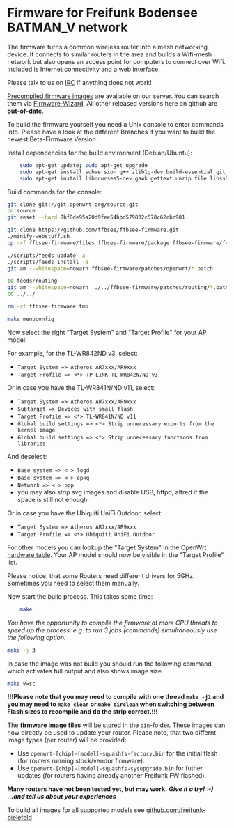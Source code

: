 Firmware for Freifunk Bodensee BATMAN_V network
=========================

The firmware turns a common wireless router into a mesh networking device.
It connects to similar routers in the area and builds a Wifi-mesh network
but also opens an access point for computers to connect over Wifi.
Included is Internet connectivity and a web interface.

Please talk to us on [IRC](https://webirc.hackint.org/#irc://irc.hackint.org/#ffbsee) if anything does not work!

[Precompiled firmware images](https://firmware.ffbsee.de//firmware/ "Precompiled firmware images") are available on our server. You can search them via [Firmware-Wizard](https://firmware.ffbsee.de/firmware-wizard/). All other released versions here on github are **out-of-date**.

To build the firmware yourself you need a Unix console to enter commands into.
Please have a look at the different Branches if you want to build the newest Beta-Firmware Version.

Install dependencies for the build environment (Debian/Ubuntu):

```bash
    sudo apt-get update; sudo apt-get upgrade
    sudo apt-get install subversion g++ zlib1g-dev build-essential git python
    sudo apt-get install libncurses5-dev gawk gettext unzip file libssl-dev wget yui-compressor
```
Build commands for the console:

```bash
git clone git://git.openwrt.org/source.git
cd source
git reset --hard 8bf8de95a20d9fee54bbd579832c578c62cbc901 

git clone https://github.com/ffbsee/ffbsee-firmware.git
./minify-webstuff.sh
cp -rf ffbsee-firmware/files ffbsee-firmware/package ffbsee-firmware/feeds.conf .

./scripts/feeds update -a
./scripts/feeds install -a
git am --whitespace=nowarn ffbsee-firmware/patches/openwrt/*.patch

cd feeds/routing
git am --whitespace=nowarn ../../ffbsee-firmware/patches/routing/*.patch
cd ../../

rm -rf ffbsee-firmware tmp

make menuconfig
```
Now select the right "Target System" and "Target Profile" for your AP model:

For example, for the TL-WR842ND v3, select:
* `Target System => Atheros AR7xxx/AR9xxx`
* `Target Profile => <*> TP-LINK TL-WR842N/ND v3`

Or in case you have the TL-WR841N/ND v11, select:
* `Target System => Atheros AR7xxx/AR9xxx`
* `Subtarget => Devices with small flash`
* `Target Profile => <*> TL-WR841N/ND v11`
* `Global build settings => <*> Strip unnecessary exports from the kernel image`
* `Global build settings => <*> Strip unnecessary functions from libraries`

And deselect:
* `Base system => < > logd`
* `Base system => < > opkg`
* `Network => < > ppp`
* you may also strip svg images and disable USB, httpd, alfred if the space is still not enough

Or in case you have the Ubiquiti UniFi Outdoor, select:
* `Target System => Atheros AR7xxx/AR9xxx`
* `Target Profile => <*> Ubiquiti UniFi Outdoor`

For other models you can lookup the "Target System" in the OpenWrt
[hardware table](http://wiki.openwrt.org/toh/start). Your AP model
should now be visible in the "Target Profile" list.

Please notice, that some Routers need different drivers for 5GHz. Sometimes you need to select them manually.

Now start the build process. This takes some time:

```bash
    make
```
*You have the opportunity to compile the firmware at more CPU threats to speed up the process.*
*e.g. to run 3 jobs (commands) simultaneously use the following option:*
```bash
make -j 3
```

In case the image was not build you should run the following command, which activates full output and also shows image size
```bash
make V=sc
```

**!!!Please note that you may need to compile with one thread `make -j1` and you may need to `make clean` or `make dirclean` when switching between Flash sizes to recompile and do the strip correct.!!!**


The **firmware image files** will be stored in the `bin`-folder. These images can now directly be used to update your router. Please note, that two differnt image types (per router) will be provided:

* Use `openwrt-[chip]-[model]-squashfs-factory.bin` for the initial flash (for routers running stock/vendor firmware).
* Use `openwrt-[chip]-[model]-squashfs-sysupgrade.bin` for futher updates (for routers having already another Freifunk FW flashed).

**Many routers have not been tested yet, but may work.**
***Give it a try! :-) ...and tell us about your experiences***

To build all images for all supported models see [github.com/freifunk-bielefeld](https://github.com/freifunk-bielefeld/docs/blob/master/release_howto.md#images-bauen)
